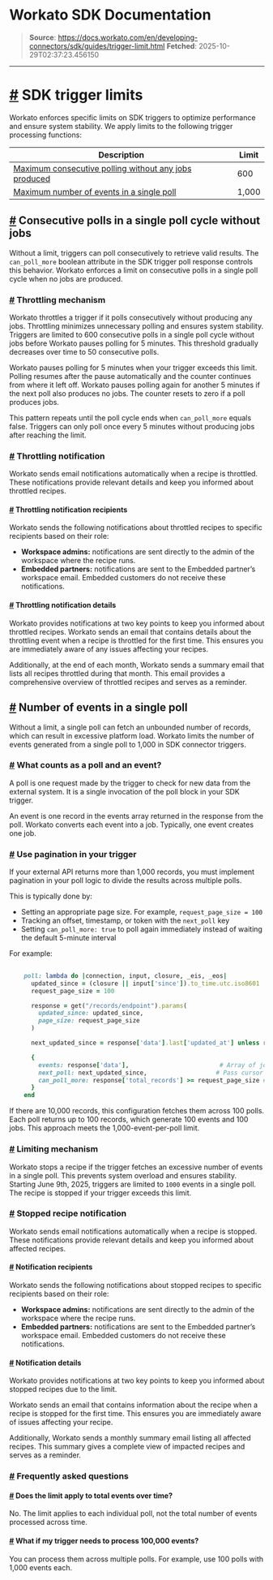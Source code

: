 # Workato SDK Documentation

> **Source**: https://docs.workato.com/en/developing-connectors/sdk/guides/trigger-limit.html
> **Fetched**: 2025-10-29T02:37:23.456150

---

# [#](<#sdk-trigger-limit>) SDK trigger limits

Workato enforces specific limits on SDK triggers to optimize performance and ensure system stability. We apply limits to the following trigger processing functions:

Description |  Limit   
---|---  
[Maximum consecutive polling without any jobs produced](</developing-connectors/sdk/guides/trigger-limit.html#consecutive-polls-in-a-single-poll-cycle-without-jobs>)| 600  
[Maximum number of events in a single poll](</developing-connectors/sdk/guides/trigger-limit.html#number-of-events-per-poll>)| 1,000  

## [#](<#consecutive-polls-in-a-single-poll-cycle-without-jobs>) Consecutive polls in a single poll cycle without jobs

Without a limit, triggers can poll consecutively to retrieve valid results. The `can_poll_more` boolean attribute in the SDK trigger poll response controls this behavior. Workato enforces a limit on consecutive polls in a single poll cycle when no jobs are produced.

### [#](<#throttling-mechanism>) Throttling mechanism

Workato throttles a trigger if it polls consecutively without producing any jobs. Throttling minimizes unnecessary polling and ensures system stability. Triggers are limited to 600 consecutive polls in a single poll cycle without jobs before Workato pauses polling for 5 minutes. This threshold gradually decreases over time to 50 consecutive polls.

Workato pauses polling for 5 minutes when your trigger exceeds this limit. Polling resumes after the pause automatically and the counter continues from where it left off. Workato pauses polling again for another 5 minutes if the next poll also produces no jobs. The counter resets to zero if a poll produces jobs.

This pattern repeats until the poll cycle ends when `can_poll_more` equals false. Triggers can only poll once every 5 minutes without producing jobs after reaching the limit.

### [#](<#notification-mechanism>) Throttling notification

Workato sends email notifications automatically when a recipe is throttled. These notifications provide relevant details and keep you informed about throttled recipes.

#### [#](<#recipients>) Throttling notification recipients

Workato sends the following notifications about throttled recipes to specific recipients based on their role:

  * **Workspace admins:** notifications are sent directly to the admin of the workspace where the recipe runs.
  * **Embedded partners:** notifications are sent to the Embedded partner’s workspace email. Embedded customers do not receive these notifications.

#### [#](<#notification-details>) Throttling notification details

Workato provides notifications at two key points to keep you informed about throttled recipes. Workato sends an email that contains details about the throttling event when a recipe is throttled for the first time. This ensures you are immediately aware of any issues affecting your recipes.

Additionally, at the end of each month, Workato sends a summary email that lists all recipes throttled during that month. This email provides a comprehensive overview of throttled recipes and serves as a reminder.

## [#](<#number-of-events-per-poll>) Number of events in a single poll

Without a limit, a single poll can fetch an unbounded number of records, which can result in excessive platform load. Workato limits the number of events generated from a single poll to 1,000 in SDK connector triggers.

### [#](<#what-counts-as-a-poll-and-an-event>) What counts as a poll and an event?

A poll is one request made by the trigger to check for new data from the external system. It is a single invocation of the poll block in your SDK trigger.

An event is one record in the events array returned in the response from the poll. Workato converts each event into a job. Typically, one event creates one job.

### [#](<#use-pagination-in-your-trigger>) Use pagination in your trigger

If your external API returns more than 1,000 records, you must implement pagination in your poll logic to divide the results across multiple polls.

This is typically done by:

  * Setting an appropriate page size. For example, `request_page_size = 100`
  * Tracking an offset, timestamp, or token with the `next_poll` key
  * Setting `can_poll_more: true` to poll again immediately instead of waiting the default 5-minute interval

For example:
```ruby
 
    poll: lambda do |connection, input, closure, _eis, _eos|
      updated_since = (closure || input['since']).to_time.utc.iso8601
      request_page_size = 100

      response = get("/records/endpoint").params(
        updated_since: updated_since,
        page_size: request_page_size
      )

      next_updated_since = response['data'].last['updated_at'] unless response['data'].blank?

      {
        events: response['data'],                         # Array of jobs
        next_poll: next_updated_since,                   # Pass cursor for next poll
        can_poll_more: response['total_records'] >= request_page_size # Trigger next poll immediately
      }
    end


```

If there are 10,000 records, this configuration fetches them across 100 polls. Each poll returns up to 100 records, which generate 100 events and 100 jobs. This approach meets the 1,000-event-per-poll limit.

### [#](<#limiting-mechanism>) Limiting mechanism

Workato stops a recipe if the trigger fetches an excessive number of events in a single poll. This prevents system overload and ensures stability. Starting June 9th, 2025, triggers are limited to `1000` events in a single poll. The recipe is stopped if your trigger exceeds this limit.

### [#](<#stopped-recipe-notification>) Stopped recipe notification

Workato sends email notifications automatically when a recipe is stopped. These notifications provide relevant details and keep you informed about affected recipes.

#### [#](<#notification-recipients>) Notification recipients

Workato sends the following notifications about stopped recipes to specific recipients based on their role:

  * **Workspace admins:** notifications are sent directly to the admin of the workspace where the recipe runs.
  * **Embedded partners:** notifications are sent to the Embedded partner’s workspace email. Embedded customers do not receive these notifications.

#### [#](<#notification-details-2>) Notification details

Workato provides notifications at two key points to keep you informed about stopped recipes due to the limit.

Workato sends an email that contains information about the recipe when a recipe is stopped for the first time. This ensures you are immediately aware of issues affecting your recipe.

Additionally, Workato sends a monthly summary email listing all affected recipes. This summary gives a complete view of impacted recipes and serves as a reminder.

### [#](<#frequently-asked-questions>) Frequently asked questions

#### [#](<#does-the-limit-apply-to-total-events-over-time>) Does the limit apply to total events over time?

No. The limit applies to each individual poll, not the total number of events processed across time.

#### [#](<#what-if-my-trigger-needs-to-process-100-000-events>) What if my trigger needs to process 100,000 events?

You can process them across multiple polls. For example, use 100 polls with 1,000 events each.
